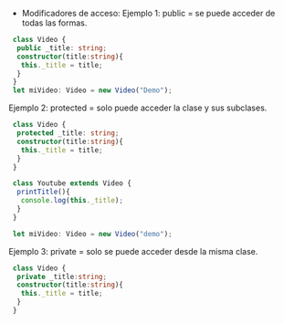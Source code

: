 - Modificadores de acceso:
 Ejemplo 1: public = se puede acceder de todas las formas.
 ``` typescript
  class Video {
   public _title: string;
   constructor(title:string){
    this._title = title;
   }
  }
  let miVideo: Video = new Video("Demo");
 ```

 Ejemplo 2: protected = solo puede acceder la clase y sus subclases.
 ``` typescript
  class Video {
   protected _title: string;
   constructor(title:string){
    this._title = title;
   }
  }

  class Youtube extends Video {
   printTitle(){
    console.log(this._title);
   }
  }

  let miVideo: Video = new Video("demo");
 ```

 Ejemplo 3: private = solo se puede acceder desde la misma clase.
 ``` typescript
  class Video {
   private _title:string;
   constructor(title:string){
    this._title = title;
   }
  }
```